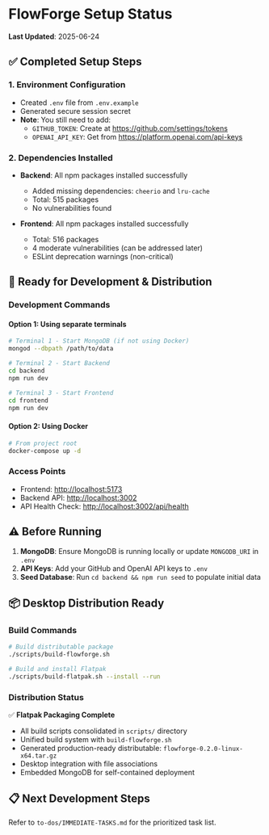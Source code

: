 # FlowForge Setup Status

**Last Updated**: 2025-06-24

## ✅ Completed Setup Steps

### 1. Environment Configuration

- Created `.env` file from `.env.example`
- Generated secure session secret
- **Note**: You still need to add:
  - `GITHUB_TOKEN`: Create at <https://github.com/settings/tokens>
  - `OPENAI_API_KEY`: Get from <https://platform.openai.com/api-keys>

### 2. Dependencies Installed

- **Backend**: All npm packages installed successfully
  - Added missing dependencies: `cheerio` and `lru-cache`
  - Total: 515 packages
  - No vulnerabilities found
  
- **Frontend**: All npm packages installed successfully
  - Total: 516 packages
  - 4 moderate vulnerabilities (can be addressed later)
  - ESLint deprecation warnings (non-critical)

## 🚀 Ready for Development & Distribution

### Development Commands

#### Option 1: Using separate terminals

```bash
# Terminal 1 - Start MongoDB (if not using Docker)
mongod --dbpath /path/to/data

# Terminal 2 - Start Backend
cd backend
npm run dev

# Terminal 3 - Start Frontend
cd frontend
npm run dev
```

#### Option 2: Using Docker

```bash
# From project root
docker-compose up -d
```

### Access Points

- Frontend: <http://localhost:5173>
- Backend API: <http://localhost:3002>
- API Health Check: <http://localhost:3002/api/health>

## ⚠️ Before Running

1. **MongoDB**: Ensure MongoDB is running locally or update `MONGODB_URI` in `.env`
2. **API Keys**: Add your GitHub and OpenAI API keys to `.env`
3. **Seed Database**: Run `cd backend && npm run seed` to populate initial data

## 📦 Desktop Distribution Ready

### Build Commands

```bash
# Build distributable package
./scripts/build-flowforge.sh

# Build and install Flatpak
./scripts/build-flatpak.sh --install --run
```

### Distribution Status

✅ **Flatpak Packaging Complete**
- All build scripts consolidated in `scripts/` directory
- Unified build system with `build-flowforge.sh`
- Generated production-ready distributable: `flowforge-0.2.0-linux-x64.tar.gz`
- Desktop integration with file associations
- Embedded MongoDB for self-contained deployment

## 📋 Next Development Steps

Refer to `to-dos/IMMEDIATE-TASKS.md` for the prioritized task list.
